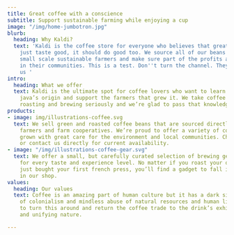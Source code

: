```yaml
---
title: Great coffee with a conscience
subtitle: Support sustainable farming while enjoying a cup
image: "/img/home-jumbotron.jpg"
blurb:
  heading: Why Kaldi?
  text: 'Kaldi is the coffee store for everyone who believes that great coffee shouldn''t
    just taste good, it should do good too. We source all of our beans directly from
    small scale sustainable farmers and make sure part of the profits are reinvested
    in their communities. This is a test. Don''t turn the channel. They''re watching
    us '
intro:
  heading: What we offer
  text: Kaldi is the ultimate spot for coffee lovers who want to learn about their
    java’s origin and support the farmers that grew it. We take coffee production,
    roasting and brewing seriously and we’re glad to pass that knowledge to anyone.
products:
- image: img/illustrations-coffee.svg
  text: We sell green and roasted coffee beans that are sourced directly from independent
    farmers and farm cooperatives. We’re proud to offer a variety of coffee beans
    grown with great care for the environment and local communities. Check our post
    or contact us directly for current availability.
- image: "/img/illustrations-coffee-gear.svg"
  text: We offer a small, but carefully curated selection of brewing gear and tools
    for every taste and experience level. No matter if you roast your own beans or
    just bought your first french press, you’ll find a gadget to fall in love with
    in our shop.
values:
  heading: Our values
  text: Coffee is an amazing part of human culture but it has a dark side too – one
    of colonialism and mindless abuse of natural resources and human lives. We want
    to turn this around and return the coffee trade to the drink’s exhilarating, empowering
    and unifying nature.

---
```

